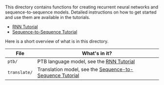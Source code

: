 This directory contains functions for creating recurrent neural networks
and sequence-to-sequence models. Detailed instructions on how to get started
and use them are available in the tutorials.

* [RNN Tutorial](http://tensorflow.org/tutorials/recurrent/index.md)
* [Sequence-to-Sequence Tutorial](http://tensorflow.org/tutorials/seq2seq/index.md)

Here is a short overview of what is in this directory.

File | What's in it?
--- | ---
`ptb/` | PTB language model, see the [RNN Tutorial](http://tensorflow.org/tutorials/recurrent/)
`translate/` | Translation model, see the [Sequence-to-Sequence Tutorial](http://tensorflow.org/tutorials/seq2seq/)

